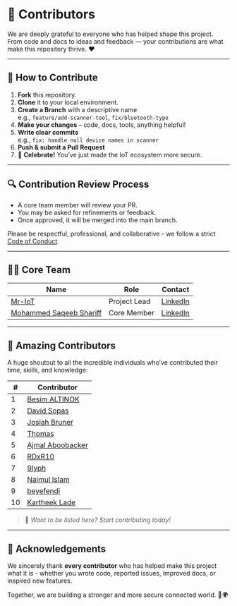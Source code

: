 # 🙌 Contributors

We are deeply grateful to everyone who has helped shape this project. From code and docs to ideas and feedback — your contributions are what make this repository thrive. ❤️

---

## 🚀 How to Contribute

1. **Fork** this repository.
2. **Clone** it to your local environment.
3. **Create a Branch** with a descriptive name  
   e.g., `feature/add-scanner-tool`, `fix/bluetooth-typo`
4. **Make your changes** – code, docs, tools, anything helpful!
5. **Write clear commits**  
   e.g., `fix: handle null device names in scanner`
6. **Push & submit a Pull Request**
7. 🎉 **Celebrate!** You’ve just made the IoT ecosystem more secure.

---

## 🔍 Contribution Review Process

- A core team member will review your PR.
- You may be asked for refinements or feedback.
- Once approved, it will be merged into the main branch.

Please be respectful, professional, and collaborative - we follow a strict [Code of Conduct](link-to-code-of-conduct).

---

## 🧑‍💻 Core Team

| Name                                  | Role             | Contact                                           |
|--------------------------------------|------------------|--------------------------------------------------|
| [Mr-IoT](https://github.com/v33ru)    | Project Lead     | [LinkedIn](https://www.linkedin.com/in/veeraiot/) |
| [Mohammed Saqeeb Shariff](https://github.com/mdsaqeeb) | Core Member      | [LinkedIn](https://www.linkedin.com/in/mdsaqeeb/) |

---

## 🌟 Amazing Contributors

A huge shoutout to all the incredible individuals who’ve contributed their time, skills, and knowledge:

| #  | Contributor                                     |
|----|------------------------------------------------|
| 1  | [Besim ALTINOK](https://github.com/besimaltnok) |
| 2  | [David Sopas](https://github.com/dsopas)       |
| 3  | [Josiah Bruner](https://github.com/JosiahOne)  |
| 4  | [Thomas](https://github.com/thom-s)            |
| 5  | [Ajmal Aboobacker](https://github.com/B3EF)    |
| 6  | [RDxR10](https://github.com/RDxR10)            |
| 7  | [9lyph](https://github.com/9lyph)              |
| 8  | [Naimul Islam](https://github.com/NaimulIslam9m) |
| 9  | [beyefendi](https://github.com/beyefendi)      |
| 10 | [Kartheek Lade](https://github.com/KartheekLade) |

> 🧠 *Want to be listed here? Start contributing today!*

---

## 🙏 Acknowledgements

We sincerely thank **every contributor** who has helped make this project what it is - whether you wrote code, reported issues, improved docs, or inspired new features.

Together, we are building a stronger and more secure connected world. 💪🌍
